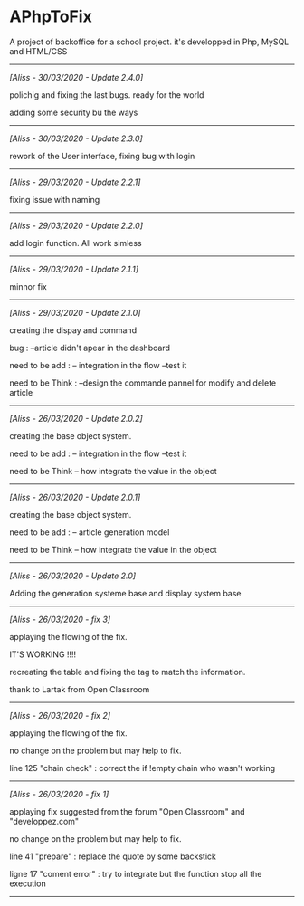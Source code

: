 # APhpToFix

A project of backoffice for a school project. 
it's developped in Php, MySQL and HTML/CSS

-------------------------------------------------------
*[Aliss - 30/03/2020 - Update 2.4.0]*

polichig and fixing the last bugs. ready for the world

adding some security bu the ways

-------------------------------------------------------
*[Aliss - 30/03/2020 - Update 2.3.0]*

rework of the User interface, fixing bug with login

-------------------------------------------------------
*[Aliss - 29/03/2020 - Update 2.2.1]*

fixing issue with naming

-------------------------------------------------------
*[Aliss - 29/03/2020 - Update 2.2.0]*

add login function. 
All work simless

-------------------------------------------------------
*[Aliss - 29/03/2020 - Update 2.1.1]*

minnor fix

-------------------------------------------------------
*[Aliss - 29/03/2020 - Update 2.1.0]*

creating the dispay and command

bug : 
–article didn't apear in the dashboard

need to be add : 
– integration in the flow
–test it

need to be Think : 
–design the commande pannel for modify and delete article

-------------------------------------------------------
*[Aliss - 26/03/2020 - Update 2.0.2]*

creating the base object system. 

need to be add : 
– integration in the flow
–test it

need to be Think
– how integrate the value in the object

-------------------------------------------------------
*[Aliss - 26/03/2020 - Update 2.0.1]*

creating the base object system. 

need to be add : 
– article generation model 

need to be Think
– how integrate the value in the object

-------------------------------------------------------
*[Aliss - 26/03/2020 - Update 2.0]*

Adding the generation systeme base and display system base

-------------------------------------------------------
*[Aliss - 26/03/2020 - fix 3]*

applaying the flowing of the fix. 

IT'S WORKING !!!! 

recreating the table and fixing the tag to match the information. 

thank to Lartak from Open Classroom 

-------------------------------------------------------
*[Aliss - 26/03/2020 - fix 2]*

applaying the flowing of the fix. 

no change on the problem but may help to fix.

line 125 "chain check" : correct the if !empty chain who wasn't working 

-------------------------------------------------------
*[Aliss - 26/03/2020 - fix 1]*

applaying fix suggested from the forum "Open Classroom" and "developpez.com"

no change on the problem but may help to fix.

line 41 "prepare" : replace the quote by some backstick

ligne 17 "coment error" : try to integrate but the function stop all the execution

-------------------------------------------------------
